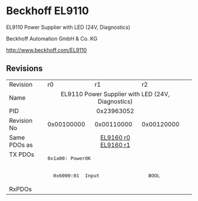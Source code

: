 # Beckhoff EL9110

EL9110 Power Supplier with LED (24V, Diagnostics)

Beckhoff Automation GmbH & Co. KG

http://www.beckhoff.com/EL9110

## Revisions
<table>
<tr>
<td>Revision</td>
<td>r0</td>
<td>r1</td>
<td>r2</td>
</tr>
<tr>
<td>Name</td>
<td colspan=3 align="center">EL9110 Power Supplier with LED (24V, Diagnostics)</td>
</tr>
<tr>
<td>PID</td>
<td colspan=3 align="center">0x23963052</td>
</tr>
<tr>
<td>Revision No</td>
<td>0x00100000</td>
<td>0x00110000</td>
<td>0x00120000</td>
</tr>
<tr>
<td>Same PDOs as</td>
<td colspan=3 align="center"><a href="EL9160.md">EL9160 r0</a><br/><a href="EL9160.md">EL9160 r1</a></td>
</tr>
<tr>
<td rowspan=2 valign=top>TX PDOs</td>
<td colspan=3 align="left"><pre>0x1a00: PowerOK</pre></td>
<td></td>
</tr>
<tr>
<td colspan=3 align="left"><pre>  0x6000:01  Input                 BOOL</pre></td>
</tr>
<tr>
<td>RxPDOs</td>
<td colspan=3 align="left"></td>
</tr>
</table>

